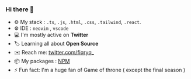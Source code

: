 ### Hi there 👋

- ⚙️ My stack : `.ts`, `.js`, `.html`, `.css`, `.tailwind`, `.react`.
- ⚙️ IDE : `neovim` , `vscode`
- :computer: I'm mostly active on **Twitter**
- :label: Learning all about **Open Source**
- :envelope: Reach me: [twitter.com/fiqryq_](https://twitter.com/fiqryq_)
- :package: My packages : [NPM](https://www.npmjs.com/~fiqryq)
- ⚡️ Fun fact: I'm a huge fan of Game of throne ( except the final season )

